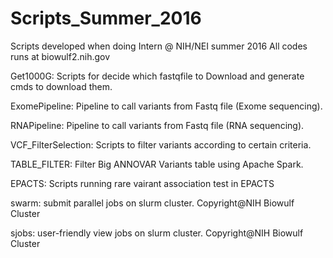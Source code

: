# Scripts_Summer_2016
Scripts developed when doing Intern @ NIH/NEI summer 2016
All codes runs at biowulf2.nih.gov

Get1000G: Scripts for decide which fastqfile to Download and generate cmds to download them.

ExomePipeline: Pipeline to call variants from Fastq file (Exome sequencing).

RNAPipeline: Pipeline to call variants from Fastq file (RNA sequencing).

VCF_FilterSelection: Scripts to filter variants according to certain criteria.

TABLE_FILTER: Filter Big ANNOVAR Variants table using Apache Spark.

EPACTS: Scripts running rare vairant association test in EPACTS

swarm: submit parallel jobs on slurm cluster. Copyright@NIH Biowulf Cluster

sjobs: user-friendly view jobs on slurm cluster. Copyright@NIH Biowulf Cluster
